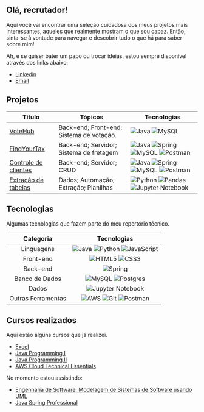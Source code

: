 ## Olá, recrutador!

Aqui você vai encontrar uma seleção cuidadosa dos meus projetos mais interessantes, aqueles que realmente mostram o que sou capaz. Então, sinta-se à vontade para navegar e descobrir tudo o que há para saber sobre mim!

Ah, e se quiser bater um papo ou trocar ideias, estou sempre disponível através dos links abaixo:

- [Linkedin](https://www.linkedin.com/in/kaiovsb)
- [Email](mailto:kaiovsbarbosa@gmail.com)

## Projetos
| Título | Tópicos | Tecnologias |
|--|---------------------------------------------------|--|
|[VoteHub](https://github.com/kvsbarbosa/votehub) | Back-end; Front-end; Sistema de votação. | ![Java](https://img.shields.io/badge/java-%23ED8B00.svg?style=for-the-badge&logo=openjdk&logoColor=white) ![MySQL](https://img.shields.io/badge/mysql-%2300f.svg?style=for-the-badge&logo=mysql&logoColor=white) |
| [FindYourTax](https://github.com/kvsbarbosa/findYourTax) | Back-end; Servidor; Sistema de fretagem | ![Java](https://img.shields.io/badge/java-%23ED8B00.svg?style=for-the-badge&logo=openjdk&logoColor=white) ![Spring](https://img.shields.io/badge/spring-%236DB33F.svg?style=for-the-badge&logo=spring&logoColor=white) ![MySQL](https://img.shields.io/badge/mysql-%2300f.svg?style=for-the-badge&logo=mysql&logoColor=white) ![Postman](https://img.shields.io/badge/Postman-FF6C37?style=for-the-badge&logo=postman&logoColor=white) |
| [Controle de clientes](https://github.com/kvsbarbosa/clients-challenge) | Back-end; Servidor; CRUD | ![Java](https://img.shields.io/badge/java-%23ED8B00.svg?style=for-the-badge&logo=openjdk&logoColor=white) ![Spring](https://img.shields.io/badge/spring-%236DB33F.svg?style=for-the-badge&logo=spring&logoColor=white) ![MySQL](https://img.shields.io/badge/mysql-%2300f.svg?style=for-the-badge&logo=mysql&logoColor=white) ![Postman](https://img.shields.io/badge/Postman-FF6C37?style=for-the-badge&logo=postman&logoColor=white) |
 | [Extração de tabelas](https://github.com/kvsbarbosa/table-extraction)| Dados; Automação; Extração; Planilhas | ![Python](https://img.shields.io/badge/python-3670A0?style=for-the-badge&logo=python&logoColor=ffdd54) ![Pandas](https://img.shields.io/badge/pandas-%23150458.svg?style=for-the-badge&logo=pandas&logoColor=white) ![Jupyter Notebook](https://img.shields.io/badge/jupyter-%23FA0F00.svg?style=for-the-badge&logo=jupyter&logoColor=white) |

## Tecnologias

Algumas tecnologias que fazem parte do meu repertório técnico.
<br>

|   Categoria  |            Tecnologias             |
|:------------:|:----------------------------------:|
|   Linguagens  | ![Java](https://img.shields.io/badge/java-%23ED8B00.svg?style=for-the-badge&logo=openjdk&logoColor=white) ![Python](https://img.shields.io/badge/python-3670A0?style=for-the-badge&logo=python&logoColor=ffdd54) ![JavaScript](https://img.shields.io/badge/javascript-%23323330.svg?style=for-the-badge&logo=javascript&logoColor=%23F7DF1E) 
| Front-end | ![HTML5](https://img.shields.io/badge/html5-%23E34F26.svg?style=for-the-badge&logo=html5&logoColor=white) ![CSS3](https://img.shields.io/badge/css3-%231572B6.svg?style=for-the-badge&logo=css3&logoColor=white)
|   Back-end   | ![Spring](https://img.shields.io/badge/spring-%236DB33F.svg?style=for-the-badge&logo=spring&logoColor=white) |
|   Banco de Dados    | ![MySQL](https://img.shields.io/badge/mysql-%2300f.svg?style=for-the-badge&logo=mysql&logoColor=white) ![Postgres](https://img.shields.io/badge/postgres-%23316192.svg?style=for-the-badge&logo=postgresql&logoColor=white)
|   Dados | ![Jupyter Notebook](https://img.shields.io/badge/jupyter-%23FA0F00.svg?style=for-the-badge&logo=jupyter&logoColor=white)
| Outras Ferramentas | ![AWS](https://img.shields.io/badge/AWS-%23FF9900.svg?style=for-the-badge&logo=amazon-aws&logoColor=white) ![Git](https://img.shields.io/badge/git-%23F05033.svg?style=for-the-badge&logo=git&logoColor=white) ![Postman](https://img.shields.io/badge/Postman-FF6C37?style=for-the-badge&logo=postman&logoColor=white) |
 
## Cursos realizados

Aqui estão alguns cursos que já realizei.

- [Excel](https://www.ev.org.br/trilhas-de-conhecimento/excel-2016-do-basico-ao-avancado)
- [Java Programming I](https://java-programming.mooc.fi/)
- [Java Programming II](https://java-programming.mooc.fi/)
- [AWS Cloud Technical Essentials](https://www.coursera.org/learn/aws-cloud-technical-essentials)

No momento estou assistindo:

- [Engenharia de Software: Modelagem de Sistemas de Software usando UML](https://www.coursera.org/learn/software-engineering-modeling-software-systems-using-uml)
- [Java Spring Professional](https://devsuperior.com.br/curso-java-spring-professional)


